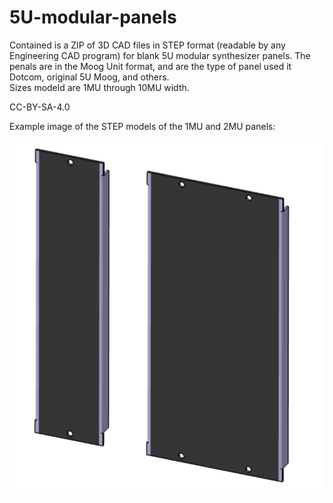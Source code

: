 # 5U-modular-panels

Contained is a ZIP of 3D CAD files in STEP format (readable by any Engineering CAD program) for blank 5U modular synthesizer panels.
The penals are in the Moog Unit format, and are the type of panel used it Dotcom, original 5U Moog, and others.  
Sizes modeld are 1MU through 10MU width.

CC-BY-SA-4.0

Example image of the STEP models of the 1MU and 2MU panels:

![1Mu and 2MU](1mu2murender.jpg)
